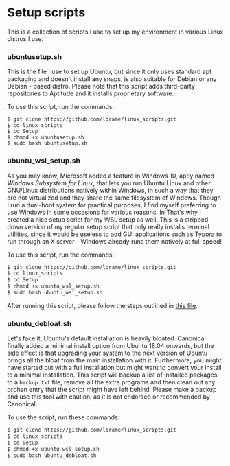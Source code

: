 # Setup scripts

This is a collection of scripts I use to set up my environment in various Linux distros I use.



### ubuntusetup.sh

This is the file I use to set up Ubuntu, but since it only uses standard apt packaging and doesn't install any snaps, is also suitable for Debian or any Debian - based distro. Please note that this script adds third-party repositories to Aptitude and it installs proprietary software.

To use this script, run the commands:

```shell
$ git clone https://github.com/lbrame/linux_scripts.git
$ cd linux_scripts
$ cd Setup
$ chmod +x ubuntusetup.sh
$ sudo bash ubuntusetup.sh
```



### ubuntu_wsl_setup.sh

As you may know, Microsoft added a feature in Windows 10, aptly named *Windows Subsystem for Linux*, that lets you run Ubuntu Linux and other GNU/Linux distributions natively within Windows, in such a way that they are not virtualized and they share the same filesystem of Windows. Though I run a dual-boot system for practical purposes, I find myself preferring to use Windows in some occasions for various reasons. In That's why I created a nice setup script for my WSL setup as well. This is a stripped-down version of my regular setup script that only really installs terminal utilities, since it would be useless to add GUI applications such as Typora to run through an X server - Windows already runs them natively at full speed!

To use this script, run the commands:

```bash
$ git clone https://github.com/lbrame/linux_scripts.git
$ cd linux_scripts
$ cd Setup
$ chmod +x ubuntu_wsl_setup.sh
$ sudo bash ubuntu_wsl_setup.sh
```
After running this script, please follow the steps outlined in [this file](https://github.com/lbrame/linux_scripts/blob/master/Setup/WSL_on_ZSH.md).



### ubuntu_debloat.sh

Let's face it, Ubuntu's default installation is heavily bloated. Canonical finally added a minimal install option from Ubuntu 18.04 onwards, but the side effect is that upgrading your system to the next version of Ubuntu brings all the bloat from the main installation with it. Furthermore, you might have started out with a full installation but might want to convert your install to a minimal installation. This script will backup a list of installed packages to a `backup.txt` file, remove all the extra programs and then clean out any orphan entry that the script might have left behind. Please make a backup and use this tool with caution, as it is not endorsed or recommended by Canonical.

To use the script, run these commands:

```bash
$ git clone https://github.com/lbrame/linux_scripts.git
$ cd linux_scripts
$ cd Setup
$ chmod +x ubuntu_wsl_setup.sh
$ sudo bash ubuntu_debloat.sh
```
